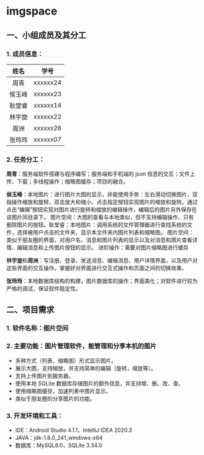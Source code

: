 # imgspace
## 一、小组成员及其分工
### 1. 成员信息：

| 姓名  | 学号 |
| :-----: | :----: |
| 周青  | xxxxxx24 |
| 侯玉峰  | xxxxxx23 |
| 耿堂睿  | xxxxxx14 |
| 林宇旋  | xxxxxx22 |
| 周洲  | xxxxxx26 |
| 张玲玲  | xxxxxx07 |


### 2. 任务分工：

<b>周青</b>：服务端软件搭建与程序编写；服务端和手机端的 json 信息的交互；文件上传、下载；多线程操作；缩略图缓存；项目的融合。

<b>侯玉峰</b>：本地图片：进行图片大图的显示，并能使用手势：左右滑动切换图片、双指操作缩放和旋转、双击放大和缩小、点击指定按钮实现图片的缩放和旋转。通过点击“编辑”按钮实现对图片进行旋转和缩放的编辑操作，编辑后的图片另外保存在该图片同目录下。 图片空间：大图的查看与本地类似，但不支持编辑操作，只有删除图片的按钮。耿堂睿：本地图片：调用系统的文件管理器进行查找系统的文件，选择被用户点击的文件夹，显示本文件夹内图片列表和缩略图。 图片空间：类似于朋友圈的界面，对用户名、消息和图片列表的显示以及对消息和图片查看详情、编辑消息和上传图片按钮的显示。 进阶操作：需要对图片缩略图进行缓存

<b>林宇旋</b>和<b>周洲</b>：写注册、登录、发送消息、编辑消息、用户详情界面，以及用户对这些界面的交互操作。掌握好对界面进行交互式操作和页面之间的切换效果。

<b>张玲玲</b>：本地数据库结构的构建，图片数据库的操作；界面美化；对软件进行较为严格的调试，保证软件稳定性。

## 二、项目需求

### 1. 软件名称：图片空间

### 2. 主要功能：图片管理软件，能管理和分享本机的图片
- 多种方式（列表、缩略图）形式显示图片。
- 展示大图，支持缩放，并支持简单的编辑（旋转，缩放等）。
- 支持上传图片到服务器。
- 使用本地 SQLite 数据库存储图片的额外信息，并支持增、删、改、查。
- 使用缩略图缓存，加速列表中图片显示。
- 类似于朋友圈的分享图片的功能。
### 3. 开发环境和工具：
- IDE：Android Studio 4.1.1，IntelliJ IDEA 2020.3
- JAVA：jdk-1.8.0_241_windows-x64
- 数据库：MySQL8.0，SQLite 3.34.0
